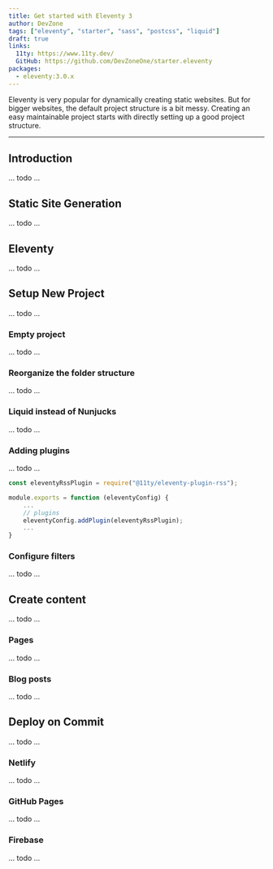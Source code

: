 ```yaml
---
title: Get started with Eleventy 3
author: DevZone
tags: ["eleventy", "starter", "sass", "postcss", "liquid"]
draft: true
links:
  11ty: https://www.11ty.dev/
  GitHub: https://github.com/DevZoneOne/starter.eleventy
packages:
  - eleventy:3.0.x
---
```


Eleventy is very popular for dynamically creating static websites. But for bigger websites, the default project structure is a bit messy. Creating an easy maintainable project starts
with directly setting up a good project structure.

---

## Introduction

... todo ...

## Static Site Generation

... todo ...

## Eleventy

... todo ...

## Setup New Project

... todo ...

### Empty project

... todo ...

### Reorganize the folder structure

... todo ...

### Liquid instead of Nunjucks

... todo ...

### Adding plugins

... todo ...

```js
const eleventyRssPlugin = require("@11ty/eleventy-plugin-rss");

module.exports = function (eleventyConfig) {
    ...
    // plugins
    eleventyConfig.addPlugin(eleventyRssPlugin);
    ...
}
```

### Configure filters

... todo ...

## Create content

... todo ...

### Pages

... todo ...

### Blog posts

... todo ...

## Deploy on Commit

... todo ...

### Netlify

... todo ...

### GitHub Pages

... todo ...

### Firebase

... todo ...
